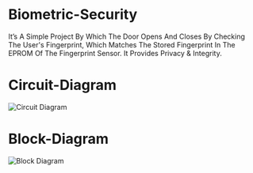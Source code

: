 # Biometric-Security
It’s A Simple Project By Which The Door Opens And Closes By Checking The User's Fingerprint, Which Matches The Stored Fingerprint In The EPROM Of The Fingerprint Sensor. It Provides Privacy &amp; Integrity.
# Circuit-Diagram
![Circuit Diagram](https://user-images.githubusercontent.com/89305385/209768245-93aecbb7-dd17-490a-a5ca-64efed232976.png)
# Block-Diagram
![Block Diagram](https://user-images.githubusercontent.com/89305385/209768292-1d342c70-e155-4fc6-8db9-4ded9cfcacf9.png)
